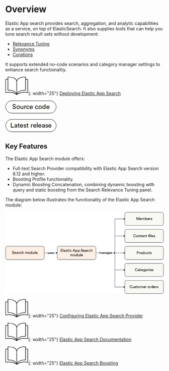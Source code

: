 # Overview

Elastic App search provides search, aggregation, and analytic capabilities as a service, on top of ElasticSearch. It also supplies tools that can help you tune search result sets without development:

* [Relevance Tuning](https://www.elastic.co/guide/en/app-search/current/precision-tuning.html)
* [Synonyms](https://www.elastic.co/guide/en/app-search/current/synonyms-guide.html)
* [Curations](https://www.elastic.co/guide/en/app-search/current/curations-guide.html)

It supports extended no-code scenarios and category manager settings to enhance search functionality.

![Readmore](media/readmore.png){: width="25"} [Deploying Elastic App Search](https://www.elastic.co/guide/en/app-search/current/installation.html)

[![Source code](media/source_code.png)](https://github.com/VirtoCommerce/vc-module-elastic-app-search/)

[![Latest release](media/latest_release.png)](https://github.com/VirtoCommerce/vc-module-elastic-app-search/releases)

## Key Features

The Elastic App Search module offers:

* Full-text Search Provider compatibility with Elastic App Search version 8.12 and higher.
* Boosting Profile functionality.
* Dynamic Boosting Concatenation, combining dynamic boosting with query and static boosting from the Search Relevance Tuning panel.

The diagram below illustrates the functionality of the Elastic App Search module:

![Key entities](media/key-entities.png)

![Readmore](media/readmore.png){: width="25"} [Configuring Elastic App Search Provider](../../../developer-guide/Configuration-Reference/appsettingsjson)

![Readmore](media/readmore.png){: width="25"} [Elastic App Search Documentation](https://www.elastic.co/guide/en/app-search/current/getting-started.html)

![Readmore](media/readmore.png){: width="25"} [Elastic App Search Boosting](https://www.elastic.co/guide/en/app-search/current/boosts.html)
